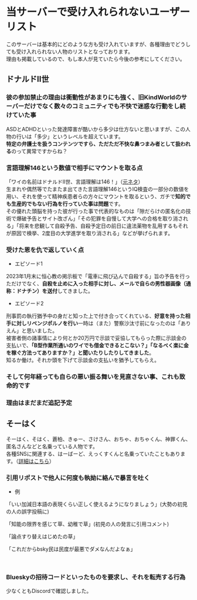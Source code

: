 # 当サーバーで受け入れられないユーザーリスト
<p>このサーバーは基本的にどのような方も受け入れていますが、各種理由でどうしても受け入れられない人物のリストとなっております。<br>
理由も掲載しているので、もし本人が見ていたら今後の参考にしてください。</p>

## ドナルドII世
### 彼の参加禁止の理由は衝動性があまりにも強く、旧KindWorldのサーバーだけでなく数々のコミュニティでも不快で迷惑な行動をし続けていた事

ASDとADHDといった発達障害が酷いから多少は仕方ないと思いますが、この人物の行いは「多少」というレベルを超えています。<br>
**特定の弁護士を扱うコンテンツですら、ただただ不快な鼻つまみ者として扱われる**のって異常ですからね？

### 言語理解146という数値で相手にマウントを取る点

「ワイの名前はドナルドII世、言語理解は146！」（[元ネタ](https://dic.pixiv.net/a/%E3%83%AB%E3%83%81%E5%B0%86%E8%BB%8D)） <br>
生まれや偶然等でたまたま出てきた言語理解146というIQ検査の一部分の数値を用い、それを使って精神疾患者らの方々にマウントを取るという、ガチで**知的でも生産的でもない行為を行っていた事は問題**です。<br>
その優れた頭脳を持った彼が行った事で代表的なものは「隙だらけの匿名化の技術で爆破予告とサイト改ざん」「その犯罪を自慢して大学への合格を取り消される」「将来を悲観して自殺予告、自殺予定日の前日に違法薬物を乱用するもそれが原因で検挙、2度目の大学進学を取り消される」などが挙げられます。<br>

### 受けた恩を仇で返していく点

- エピソード1

2023年1月末に恒心教の掲示板で「電車に飛び込んで自殺する」旨の予告を行っただけでなく、**自殺を止めに入った相手に対し、メールで自らの男性器画像（通称：ドナチン）を送付**してきました。

- エピソード2

刑事罰の執行猶予中の身だと知った上で付き合ってくれている、**好意を持った相手に対しリベンジポルノを行い**一時は（また）警察沙汰寸前になったのは「ありえん」と思いました。<br>
被害者側の諸事情により何とか20万円で示談で妥協してもらった際に示談金の支払いで、**「B型作業所通いのワイでも借金できるとこない？」「なるべく楽に金を稼ぐ方法ってありますか？」と聞いたりしたりしてきました**。<br>
知るか働け。それか頭を下げて示談金の支払いを猶予してもらえ。<br>

### そして何年経っても自らの悪い振る舞いを見直さない事、これも致命的です

### 理由はまだまだ追記予定

## そーはく

そーはく、そはく、蒼柏、きゅー、さけさん、おちゃ、おちゃくん、神罪くん、匿名さんなどと名乗っている人物です。<br>
各種SNSに関連する、はーばーど、えっくすくんと名乗っていたこともあります。（[詳細はこちら](https://sites.google.com/view/shk-bsky/home)）

### 引用リポストで他人に何度も執拗に絡んで暴言を吐く

- 例

<p>「いい加減日本語の表現くらい正しく使えるようになりましょう」(大勢の初見の人の誤字投稿に)</p>

<p>「知能の限界を感じて草、幼稚で草」(初見の人の発言に引用コメント)</p>

<p>「論点すり替えはじめたの草」</p>

<p>「これだからbsky民は民度が最悪でダメなんだよなぁ」</p><br>

### Blueskyの招待コードといったものを要求し、それを転売する行為

少なくともDiscordで確認しました。
